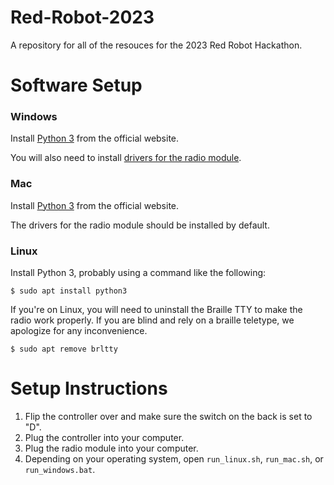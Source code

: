 # Red-Robot-2023
A repository for all of the resouces for the 2023 Red Robot Hackathon.

# Software Setup

### Windows

Install [Python 3](https://www.python.org/downloads/) from the official website.

You will also need to install [drivers for the radio module](https://www.wch-ic.com/downloads/CH341SER_ZIP.html).

### Mac

Install [Python 3](https://www.python.org/downloads/) from the official website.

The drivers for the radio module should be installed by default.

### Linux 

Install Python 3, probably using a command like the following:

```
$ sudo apt install python3
```

If you're on Linux, you will need to uninstall the Braille TTY to make the radio work properly.
If you are blind and rely on a braille teletype, we apologize for any inconvenience.

```
$ sudo apt remove brltty
```

# Setup Instructions

1. Flip the controller over and make sure the switch on the back is set to "D".
2. Plug the controller into your computer.
3. Plug the radio module into your computer.
5. Depending on your operating system, open `run_linux.sh`, `run_mac.sh`, or `run_windows.bat`.